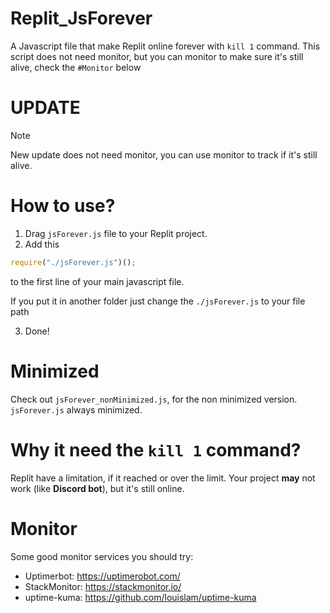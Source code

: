 # Replit_JsForever
A Javascript file that make Replit online forever with `kill 1` command.
This script does not need monitor, but you can monitor to make sure it's still alive, check the `#Monitor` below

# UPDATE
> [!NOTE]  
> New update does not need monitor, you can use monitor to track if it's still alive.

# How to use?
1. Drag `jsForever.js` file to your Replit project.
2. Add this
  ```javascript
  require("./jsForever.js")();
  ```
to the first line of your main javascript file.

If you put it in another folder just change the `./jsForever.js` to your file path

3. Done!

# Minimized
Check out `jsForever_nonMinimized.js`, for the non minimized version.
`jsForever.js` always minimized.

# Why it need the `kill 1` command?
Replit have a limitation, if it reached or over the limit. Your project **may** not work (like **Discord bot**), but it's still online.

# Monitor
Some good monitor services you should try:
- Uptimerbot: https://uptimerobot.com/
- StackMonitor: https://stackmonitor.io/
- uptime-kuma: https://github.com/louislam/uptime-kuma
